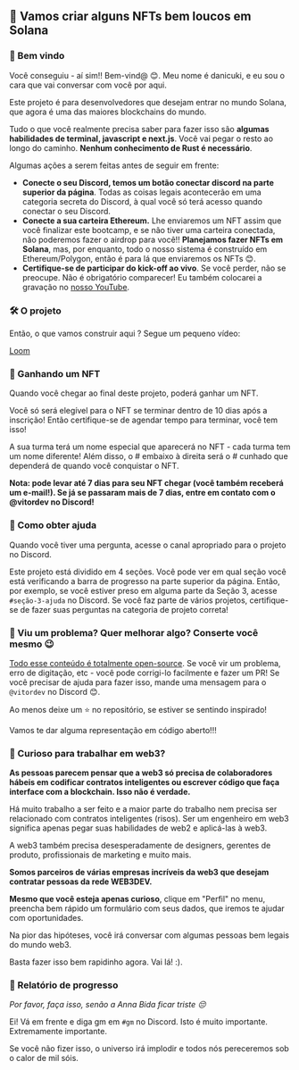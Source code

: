 ## 💎 Vamos criar alguns NFTs bem loucos em Solana


### 👋 Bem vindo

Você conseguiu - aí sim!! Bem-vind@ 😊. Meu nome é danicuki, e eu sou o cara que vai conversar com você por aqui.

Este projeto é para desenvolvedores que desejam entrar no mundo Solana, que agora é uma das maiores blockchains do mundo.

Tudo o que você realmente precisa saber para fazer isso são **algumas habilidades de terminal, javascript e next.js**. Você vai pegar o resto ao longo do caminho. **Nenhum conhecimento de Rust é necessário**. 

Algumas ações a serem feitas antes de seguir em frente:

* **Conecte o seu Discord, temos um botão conectar discord na parte superior da página**. Todas as coisas legais acontecerão em uma categoria secreta do Discord, à qual você só terá acesso quando conectar o seu Discord.
* **Conecte a sua carteira Ethereum.** Lhe enviaremos um NFT assim que você finalizar este bootcamp, e se não tiver uma carteira conectada, não poderemos fazer o airdrop para você!! **Planejamos fazer NFTs em Solana**, mas, por enquanto, todo o nosso sistema é construído em Ethereum/Polygon, então é para lá que enviaremos os NFTs 😊.
* **Certifique-se de participar do kick-off ao vivo**. Se você perder, não se preocupe. Não é obrigatório comparecer! Eu também colocarei a gravação no [nosso YouTube](https://www.youtube.com/c/web3dev).


### 🛠 O projeto

Então, o que vamos construir aqui ? Segue um pequeno vídeo:

[Loom](https://www.loom.com/share/837446b7f9f44e519e383a39df620c98)


### 💎 Ganhando um NFT

Quando você chegar ao final deste projeto, poderá ganhar um NFT.

Você só será elegível para o NFT se terminar dentro de 10 dias após a inscrição! Então certifique-se de agendar tempo para terminar, você tem isso!

A sua turma terá um nome especial que aparecerá no NFT - cada turma tem um nome diferente! Além disso, o # embaixo à direita será o # cunhado que dependerá de quando você conquistar o NFT.

**Nota: pode levar até 7 dias para seu NFT chegar (você também receberá um e-mail!). Se já se passaram mais de 7 dias, entre em contato com o @vitordev no Discord!**

### 🤚 Como obter ajuda

Quando você tiver uma pergunta, acesse o canal apropriado para o projeto no Discord.

Este projeto está dividido em 4 seções. Você pode ver em qual seção você está verificando a barra de progresso na parte superior da página. Então, por exemplo, se você estiver preso em alguma parte da Seção 3, acesse `#seção-3-ajuda` no Discord. Se você faz parte de vários projetos, certifique-se de fazer suas perguntas na categoria de projeto correta! 

### 🤘 Viu um problema? Quer melhorar algo? Conserte você mesmo 😉

[Todo esse conteúdo é totalmente open-source](https://github.com/w3b3d3v/buildspace-projects/tree/web3dev-version). Se você vir um problema, erro de digitação, etc - você pode corrigi-lo facilmente e fazer um PR! Se você precisar de ajuda para fazer isso, mande uma mensagem para o `@vitordev` no Discord 😊.

Ao menos deixe um ⭐ no repositório, se estiver se sentindo inspirado!

Vamos te dar alguma representação em código aberto!!!

### 👀 Curioso para trabalhar em web3?

**As pessoas parecem pensar que a web3 só precisa de colaboradores hábeis em codificar contratos inteligentes ou escrever código que faça interface com a blockchain. Isso não é verdade.**

Há muito trabalho a ser feito e a maior parte do trabalho nem precisa ser relacionado com contratos inteligentes (risos). Ser um engenheiro em web3 significa apenas pegar suas habilidades de web2 e aplicá-las à web3.

A web3 também precisa desesperadamente de designers, gerentes de produto, profissionais de marketing e muito mais.

**Somos parceiros de várias empresas incríveis da web3 que desejam contratar pessoas da rede WEB3DEV.**

**Mesmo que você esteja apenas curioso**, clique em "Perfil" no menu, preencha bem rápido um formulário com seus dados, que iremos te ajudar com oportunidades. 

Na pior das hipóteses, você irá conversar com algumas pessoas bem legais do mundo web3.

Basta fazer isso bem rapidinho agora. Vai lá! :).

### 🚨 Relatório de progresso

_Por favor, faça isso, senão a Anna Bida ficar triste 😔_

Ei! Vá em frente e diga gm em `#gm` no Discord. Isto é muito importante. Extremamente importante.

Se você não fizer isso, o universo irá implodir e todos nós pereceremos sob o calor de mil sóis.

